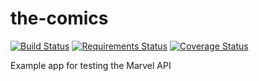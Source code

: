 # the-comics

[![Build Status](https://travis-ci.org/fernandoe/the-comics.svg?branch=characters)](https://travis-ci.org/fernandoe/the-comics)
[![Requirements Status](https://requires.io/github/fernandoe/the-comics/requirements.svg?branch=characters)](https://requires.io/github/fernandoe/the-comics/requirements/?branch=characters)
[![Coverage Status](https://coveralls.io/repos/github/fernandoe/the-comics/badge.svg?branch=characters)](https://coveralls.io/github/fernandoe/the-comics?branch=characters)

Example app for testing the Marvel API
